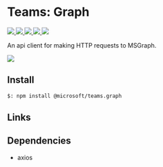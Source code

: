 # Teams: Graph

<p>
    <a href="https://www.npmjs.com/package/@microsoft/teams.graph" target="_blank">
        <img src="https://img.shields.io/npm/v/@microsoft/teams.graph" />
    </a>
    <a href="https://www.npmjs.com/package/@microsoft/teams.graph?activeTab=code" target="_blank">
        <img src="https://img.shields.io/bundlephobia/min/@microsoft/teams.graph" />
    </a>
    <a href="https://www.npmjs.com/package/@microsoft/teams.graph?activeTab=dependencies" target="_blank">
        <img src="https://img.shields.io/librariesio/release/npm/@microsoft/teams.graph" />
    </a>
    <a href="https://www.npmjs.com/package/@microsoft/teams.graph" target="_blank">
        <img src="https://img.shields.io/npm/dw/@microsoft/teams.graph" />
    </a>
    <a href="https://microsoft.github.io/teams.ts" target="_blank">
        <img src="https://img.shields.io/badge/📖 docs-open-blue" />
    </a>
</p>

An api client for making HTTP requests to MSGraph.

<a href="https://microsoft.github.io/teams.ts/2.getting-started/1.create-application.html" target="_blank">
    <img src="https://img.shields.io/badge/📖 Getting Started-blue?style=for-the-badge" />
</a>

## Install

```bash
$: npm install @microsoft/teams.graph
```

## Links

## Dependencies

- axios
